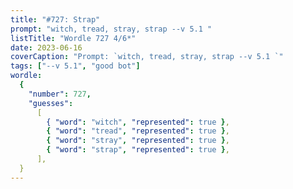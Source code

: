 ```yaml
---
title: "#727: Strap"
prompt: "witch, tread, stray, strap --v 5.1 "
listTitle: "Wordle 727 4/6*"
date: 2023-06-16
coverCaption: "Prompt: `witch, tread, stray, strap --v 5.1 `"
tags: ["--v 5.1", "good bot"]
wordle:
  {
    "number": 727,
    "guesses":
      [
        { "word": "witch", "represented": true },
        { "word": "tread", "represented": true },
        { "word": "stray", "represented": true },
        { "word": "strap", "represented": true },
      ],
  }
---
```

